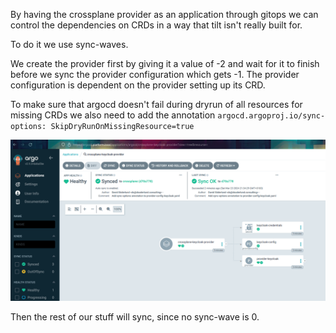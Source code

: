 By having the crossplane provider as an application through gitops we can control the dependencies on CRDs in a way that tilt isn't really built for.

To do it we use sync-waves.

We create the provider first by giving it a value of -2 and wait for it to finish before we sync the provider configuration which gets -1. The provider configuration is dependent on the provider setting up its CRD.

To make sure that argocd doesn't fail during dryrun of all resources for missing CRDs we also need to add the annotation `argocd.argoproj.io/sync-options: SkipDryRunOnMissingResource=true`

![](./docs/assets/2024-03-23-21-37-15.png)

Then the rest of our stuff will sync, since no sync-wave is 0.